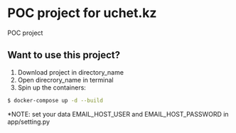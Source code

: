 # POC project for uchet.kz
POC project

## Want to use this project?

1. Download project in directory_name
2. Open direcrory_name in terminal
3. Spin up the containers:

```sh
$ docker-compose up -d --build
```
*NOTE: set your data EMAIL_HOST_USER and EMAIL_HOST_PASSWORD in app/setting.py
